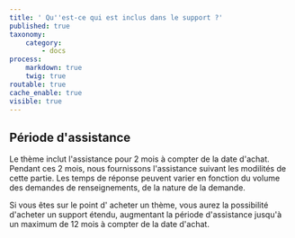 ```yaml
---
title: ' Qu''est-ce qui est inclus dans le support ?'
published: true
taxonomy:
    category:
        - docs
process:
    markdown: true
    twig: true
routable: true
cache_enable: true
visible: true
---
```


## Période d'assistance

Le thème inclut l'assistance pour 2 mois à compter de la date d'achat. Pendant ces 2 mois, nous fournissons l'assistance suivant les modilités de cette partie. Les temps de réponse peuvent varier en fonction du volume des demandes de renseignements, de la nature de la demande.
 
Si vous êtes sur le point d' acheter un thème, vous aurez la possibilité d'acheter un support étendu, augmentant la période d'assistance jusqu'à un maximum de 12 mois à compter de la date d'achat.